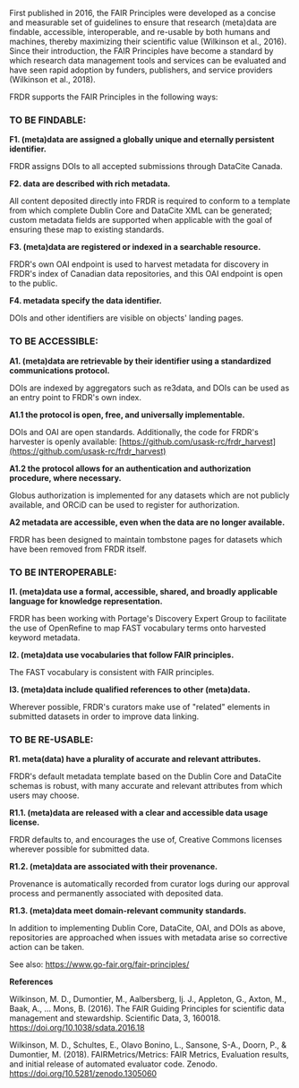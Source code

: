 ﻿First published in 2016, the FAIR Principles were developed as a concise and measurable set of guidelines to ensure that research (meta)data are findable, accessible, interoperable, and re-usable by both humans and machines, thereby maximizing their scientific value (Wilkinson et al., 2016). Since their introduction, the FAIR Principles have become a standard by which research data management tools and services can be evaluated and have seen rapid adoption by funders, publishers, and service providers (Wilkinson et al., 2018).

FRDR supports the FAIR Principles in the following ways:

### TO BE FINDABLE:

**F1. (meta)data are assigned a globally unique and eternally persistent identifier.**

FRDR assigns DOIs to all accepted submissions through DataCite Canada.

**F2. data are described with rich metadata.**

All content deposited directly into FRDR is required to conform to a template from which complete Dublin Core and DataCite XML can be generated; custom metadata fields are supported when applicable with the goal of ensuring these map to existing standards.

**F3. (meta)data are registered or indexed in a searchable resource.**

FRDR's own OAI endpoint is used to harvest metadata for discovery in FRDR's index of Canadian data repositories, and this OAI endpoint is open to the public.

**F4. metadata specify the data identifier.**

DOIs and other identifiers are visible on objects' landing pages.


### TO BE ACCESSIBLE:

**A1. (meta)data are retrievable by their identifier using a standardized communications protocol.**

DOIs are indexed by aggregators such as re3data, and DOIs can be used as an entry point to FRDR's own index.

**A1.1 the protocol is open, free, and universally implementable.**

DOIs and OAI are open standards. Additionally, the code for FRDR's harvester is openly available: [https://github.com/usask-rc/frdr_harvest](https://github.com/usask-rc/frdr_harvest)

**A1.2 the protocol allows for an authentication and authorization procedure, where necessary.**

Globus authorization is implemented for any datasets which are not publicly available, and ORCiD can be used to register for authorization.

**A2 metadata are accessible, even when the data are no longer available.**

FRDR has been designed to maintain tombstone pages for datasets which have been removed from FRDR itself.


### TO BE INTEROPERABLE:

**I1. (meta)data use a formal, accessible, shared, and broadly applicable language for knowledge representation.**

FRDR has been working with Portage's Discovery Expert Group to facilitate the use of OpenRefine to map FAST vocabulary terms onto harvested keyword metadata.

**I2. (meta)data use vocabularies that follow FAIR principles.**

The FAST vocabulary is consistent with FAIR principles.

**I3. (meta)data include qualified references to other (meta)data.**

Wherever possible, FRDR's curators make use of "related" elements in submitted datasets in order to improve data linking.


### TO BE RE-USABLE:

**R1. meta(data) have a plurality of accurate and relevant attributes.**

FRDR's default metadata template based on the Dublin Core and DataCite schemas is robust, with many accurate and relevant attributes from which users may choose.

**R1.1. (meta)data are released with a clear and accessible data usage license.**

FRDR defaults to, and encourages the use of, Creative Commons licenses wherever possible for submitted data.

**R1.2. (meta)data are associated with their provenance.**

Provenance is automatically recorded from curator logs during our approval process and permanently associated with deposited data.

**R1.3. (meta)data meet domain-relevant community standards.**

In addition to implementing Dublin Core, DataCite, OAI, and DOIs as above, repositories are approached when issues with metadata arise so corrective action can be taken.



See also: <a href="https://www.go-fair.org/fair-principles/" target="_blank">https://www.go-fair.org/fair-principles/</a>

**References**

Wilkinson, M. D., Dumontier, M., Aalbersberg, Ij. J., Appleton, G., Axton, M., Baak, A., … Mons, B. (2016). The FAIR Guiding Principles for scientific data management and stewardship. Scientific Data, 3, 160018. <a target="_blank" href="https://doi.org/10.1038/sdata.2016.18">https://doi.org/10.1038/sdata.2016.18</a>

Wilkinson, M. D., Schultes, E., Olavo Bonino, L., Sansone, S-A., Doorn, P., & Dumontier, M. (2018). FAIRMetrics/Metrics: FAIR Metrics, Evaluation results, and initial release of automated evaluator code. Zenodo. <a target="_blank" href="https://doi.org/10.5281/zenodo.1305060">https://doi.org/10.5281/zenodo.1305060</a>

